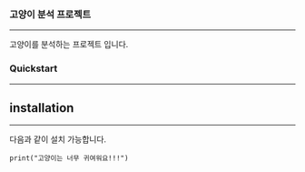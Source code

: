 ### 고양이 분석 프로젝트
* * *
고양이를 분석하는 프로젝트 입니다.
### Quickstart
* * *
## installation
* * *
다음과 같이 설치 가능합니다.
<pre><code>print("고양이는 너무 귀여워요!!!")</code></pre>

